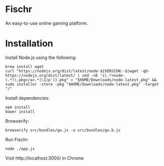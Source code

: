 # Fischr

An easy-to-use online gaming platform.

# Installation

Install Node.js using the following:

```
brew install wget
curl "https://nodejs.org/dist/latest/node-${VERSION:-$(wget -qO- https://nodejs.org/dist/latest/ | sed -nE 's|.*>node-(.*)\.pkg</a>.*|\1|p')}.pkg" > "$HOME/Downloads/node-latest.pkg" && sudo installer -store -pkg "$HOME/Downloads/node-latest.pkg" -target "/"
```

Install dependencies:

```
npm install
bower install
```

Browserify:

```
browserify src/bundles/go.js -o src/bundles/go.b.js
```

Run Fischr:

```
node ./app.js
```

Visit http://localhost:3000/ in Chrome
